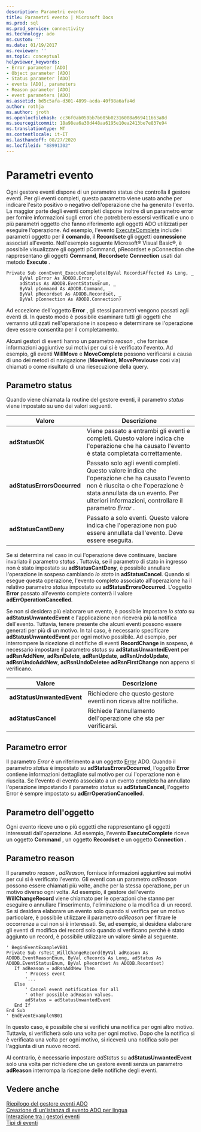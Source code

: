 ```yaml
---
description: Parametri evento
title: Parametri evento | Microsoft Docs
ms.prod: sql
ms.prod_service: connectivity
ms.technology: ado
ms.custom: ''
ms.date: 01/19/2017
ms.reviewer: ''
ms.topic: conceptual
helpviewer_keywords:
- Error parameter [ADO]
- Object parameter [ADO]
- Status parameter [ADO]
- events [ADO], parameters
- Reason parameter [ADO]
- event parameters [ADO]
ms.assetid: bd5c5afa-d301-4899-acda-40f98a6afa4d
author: rothja
ms.author: jroth
ms.openlocfilehash: cc36f0ab059bb7b605b02316008a969411663a8d
ms.sourcegitcommit: 18a98ea6a30d448aa6195e10ea2413be7e837e94
ms.translationtype: MT
ms.contentlocale: it-IT
ms.lasthandoff: 08/27/2020
ms.locfileid: "88991302"
---
```

# <a name="event-parameters"></a>Parametri evento
Ogni gestore eventi dispone di un parametro status che controlla il gestore eventi. Per gli eventi completi, questo parametro viene usato anche per indicare l'esito positivo o negativo dell'operazione che ha generato l'evento. La maggior parte degli eventi completi dispone inoltre di un parametro error per fornire informazioni sugli errori che potrebbero essersi verificati e uno o più parametri oggetto che fanno riferimento agli oggetti ADO utilizzati per eseguire l'operazione. Ad esempio, l'evento [ExecuteComplete](../../reference/ado-api/executecomplete-event-ado.md) include i parametri oggetto per il **comando**, il **Recordset**e gli oggetti **connessione** associati all'evento. Nell'esempio seguente Microsoft® Visual Basic®, è possibile visualizzare gli oggetti pCommand, pRecordset e pConnection che rappresentano gli oggetti **Command**, **Recordset**e **Connection** usati dal metodo **Execute** .  
  
```  
Private Sub connEvent_ExecuteComplete(ByVal RecordsAffected As Long, _  
     ByVal pError As ADODB.Error, _  
     adStatus As ADODB.EventStatusEnum, _  
     ByVal pCommand As ADODB.Command, _  
     ByVal pRecordset As ADODB.Recordset, _  
     ByVal pConnection As ADODB.Connection)  
```  
  
 Ad eccezione dell'oggetto **Error** , gli stessi parametri vengono passati agli eventi di. In questo modo è possibile esaminare tutti gli oggetti che verranno utilizzati nell'operazione in sospeso e determinare se l'operazione deve essere consentita per il completamento.  
  
 Alcuni gestori di eventi hanno un parametro *reason* , che fornisce informazioni aggiuntive sui motivi per cui si è verificato l'evento. Ad esempio, gli eventi **WillMove** e **MoveComplete** possono verificarsi a causa di uno dei metodi di navigazione (**MoveNext**, **MovePrevious**e così via) chiamati o come risultato di una riesecuzione della query.  
  
## <a name="status-parameter"></a>Parametro status  
 Quando viene chiamata la routine del gestore eventi, il parametro *status* viene impostato su uno dei valori seguenti.  
  
|Valore|Descrizione|  
|-----------|-----------------|  
|**adStatusOK**|Viene passato a entrambi gli eventi e completi. Questo valore indica che l'operazione che ha causato l'evento è stata completata correttamente.|  
|**adStatusErrorsOccurred**|Passato solo agli eventi completi. Questo valore indica che l'operazione che ha causato l'evento non è riuscita o che l'operazione è stata annullata da un evento. Per ulteriori informazioni, controllare il parametro *Error* .|  
|**adStatusCantDeny**|Passato a solo eventi. Questo valore indica che l'operazione non può essere annullata dall'evento. Deve essere eseguita.|  
  
 Se si determina nel caso in cui l'operazione deve continuare, lasciare invariato il parametro *status* . Tuttavia, se il parametro di stato in ingresso non è stato impostato su **adStatusCantDeny**, è possibile annullare l'operazione in sospeso cambiando *lo stato* in **adStatusCancel**. Quando si esegue questa operazione, l'evento completo associato all'operazione ha il relativo parametro *status* impostato su **adStatusErrorsOccurred**. L'oggetto **Error** passato all'evento complete conterrà il valore **adErrOperationCancelled**.  
  
 Se non si desidera più elaborare un evento, è possibile impostare *lo stato* su **adStatusUnwantedEvent** e l'applicazione non riceverà più la notifica dell'evento. Tuttavia, tenere presente che alcuni eventi possono essere generati per più di un motivo. In tal caso, è necessario specificare **adStatusUnwantedEvent** per ogni motivo possibile. Ad esempio, per interrompere la ricezione di notifiche di eventi **RecordChange** in sospeso, è necessario impostare il parametro *status* su **adStatusUnwantedEvent** per **adRsnAddNew**, **adRsnDelete**, **adRsnUpdate**, **adRsnUndoUpdate**, **adRsnUndoAddNew**, **adRsnUndoDelete**e **adRsnFirstChange** non appena si verificano.  
  
|Valore|Descrizione|  
|-----------|-----------------|  
|**adStatusUnwantedEvent**|Richiedere che questo gestore eventi non riceva altre notifiche.|  
|**adStatusCancel**|Richiede l'annullamento dell'operazione che sta per verificarsi.|  
  
## <a name="error-parameter"></a>Parametro error  
 Il parametro *Error* è un riferimento a un oggetto [Error](../../reference/ado-api/error-object.md) ADO. Quando il parametro *status* è impostato su **adStatusErrorsOccurred**, l'oggetto **Error** contiene informazioni dettagliate sul motivo per cui l'operazione non è riuscita. Se l'evento di evento associato a un evento completo ha annullato l'operazione impostando il parametro *status* su **adStatusCancel**, l'oggetto Error è sempre impostato su **adErrOperationCancelled**.  
  
## <a name="object-parameter"></a>Parametro dell'oggetto  
 Ogni evento riceve uno o più oggetti che rappresentano gli oggetti interessati dall'operazione. Ad esempio, l'evento **ExecuteComplete** riceve un oggetto **Command** , un oggetto **Recordset** e un oggetto **Connection** .  
  
## <a name="reason-parameter"></a>Parametro reason  
 Il parametro *reason* , *adReason*, fornisce informazioni aggiuntive sui motivi per cui si è verificato l'evento. Gli eventi con un parametro *adReason* possono essere chiamati più volte, anche per la stessa operazione, per un motivo diverso ogni volta. Ad esempio, il gestore dell'evento **WillChangeRecord** viene chiamato per le operazioni che stanno per eseguire o annullare l'inserimento, l'eliminazione o la modifica di un record. Se si desidera elaborare un evento solo quando si verifica per un motivo particolare, è possibile utilizzare il parametro *adReason* per filtrare le occorrenze a cui non si è interessati. Se, ad esempio, si desidera elaborare gli eventi di modifica dei record solo quando si verificano perché è stato aggiunto un record, è possibile utilizzare un valore simile al seguente.  
  
```  
' BeginEventExampleVB01  
Private Sub rsTest_WillChangeRecord(ByVal adReason As ADODB.EventReasonEnum, ByVal cRecords As Long, adStatus As ADODB.EventStatusEnum, ByVal pRecordset As ADODB.Recordset)  
   If adReason = adRsnAddNew Then  
       ' Process event  
       '...  
   Else  
       ' Cancel event notification for all  
       ' other possible adReason values.  
       adStatus = adStatusUnwantedEvent  
   End If  
End Sub  
' EndEventExampleVB01  
```  
  
 In questo caso, è possibile che si verifichi una notifica per ogni altro motivo. Tuttavia, si verificherà solo una volta per ogni motivo. Dopo che la notifica si è verificata una volta per ogni motivo, si riceverà una notifica solo per l'aggiunta di un nuovo record.  
  
 Al contrario, è necessario impostare *adStatus* su **adStatusUnwantedEvent** solo una volta per richiedere che un gestore eventi senza un parametro **adReason** interrompa la ricezione delle notifiche degli eventi.  
  
## <a name="see-also"></a>Vedere anche  
 [Riepilogo del gestore eventi ADO](./ado-event-handler-summary.md)   
 [Creazione di un'istanza di evento ADO per lingua](./ado-event-instantiation-by-language.md)   
 [Interazione tra i gestori eventi](./how-event-handlers-work-together.md)   
 [Tipi di eventi](./types-of-events.md)